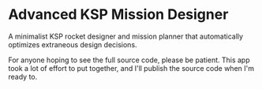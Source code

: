 # Advanced KSP Mission Designer
A minimalist KSP rocket designer and mission planner that automatically optimizes extraneous design decisions. 

For anyone hoping to see the full source code, please be patient. This app took a lot of effort to put together, and I'll publish the source code when I'm ready to.
